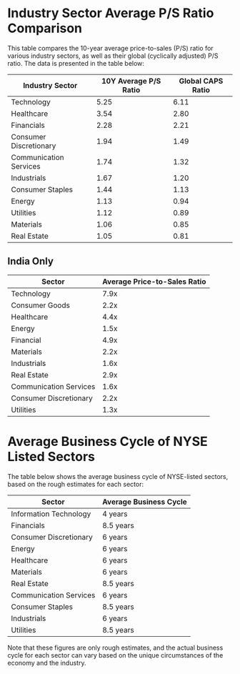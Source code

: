 # Industry Sector Average P/S Ratio Comparison

This table compares the 10-year average price-to-sales (P/S) ratio for various industry sectors, as well as their global (cyclically adjusted) P/S ratio. The data is presented in the table below:


| Industry Sector | 10Y Average P/S Ratio | Global CAPS Ratio |
|----------------|----------------------|---------------------|
| Technology      | 5.25                 | 6.11                |
| Healthcare      | 3.54                 | 2.80                |
| Financials      | 2.28                 | 2.21                |
| Consumer Discretionary | 1.94          | 1.49                |
| Communication Services | 1.74         | 1.32                |
| Industrials     | 1.67                 | 1.20                |
| Consumer Staples | 1.44                | 1.13                |
| Energy          | 1.13                 | 0.94                |
| Utilities       | 1.12                 | 0.89                |
| Materials       | 1.06                 | 0.85                |
| Real Estate     | 1.05                 | 0.81                |

## India Only

| Sector | Average Price-to-Sales Ratio |
| --- | --- |
| Technology | 7.9x |
| Consumer Goods | 2.2x |
| Healthcare | 4.4x |
| Energy | 1.5x |
| Financial | 4.9x |
| Materials | 2.2x |
| Industrials | 1.6x |
| Real Estate | 2.9x |
| Communication Services | 1.6x |
| Consumer Discretionary | 2.2x |
| Utilities | 1.3x |


# Average Business Cycle of NYSE Listed Sectors

The table below shows the average business cycle of NYSE-listed sectors, based on the rough estimates for each sector:

| Sector                    | Average Business Cycle |
|---------------------------|------------------------|
| Information Technology    | 4 years                |
| Financials                | 8.5 years              |
| Consumer Discretionary    | 6 years                |
| Energy                    | 6 years                |
| Healthcare                | 6 years                |
| Materials                 | 6 years                |
| Real Estate               | 8.5 years              |
| Communication Services    | 6 years                |
| Consumer Staples          | 8.5 years              |
| Industrials               | 6 years                |
| Utilities                 | 8.5 years              |

Note that these figures are only rough estimates, and the actual business cycle for each sector can vary based on the unique circumstances of the economy and the industry.
